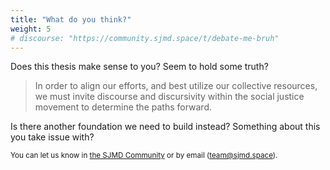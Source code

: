 ```yaml
---
title: "What do you think?"
weight: 5
# discourse: "https://community.sjmd.space/t/debate-me-bruh"
---
```


Does this thesis make sense to you? Seem to hold some truth?

>In order to align our efforts, and best utilize our collective resources, we must invite discourse and discursivity within the social justice movement to determine the paths forward.

Is there another foundation we need to build instead? Something about this you take issue with?

<small>You can let us know in [the SJMD Community](https://community.sjmd.space/t/isms-not-ists) or by email (team@sjmd.space).</small>